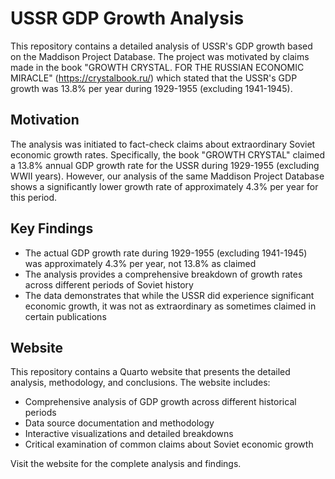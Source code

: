 # USSR GDP Growth Analysis

This repository contains a detailed analysis of USSR's GDP growth based on the Maddison Project Database. The project was motivated by claims made in the book "GROWTH CRYSTAL. FOR THE RUSSIAN ECONOMIC MIRACLE" (https://crystalbook.ru/) which stated that the USSR's GDP growth was 13.8% per year during 1929-1955 (excluding 1941-1945).

## Motivation

The analysis was initiated to fact-check claims about extraordinary Soviet economic growth rates. Specifically, the book "GROWTH CRYSTAL" claimed a 13.8% annual GDP growth rate for the USSR during 1929-1955 (excluding WWII years). However, our analysis of the same Maddison Project Database shows a significantly lower growth rate of approximately 4.3% per year for this period.

## Key Findings

- The actual GDP growth rate during 1929-1955 (excluding 1941-1945) was approximately 4.3% per year, not 13.8% as claimed
- The analysis provides a comprehensive breakdown of growth rates across different periods of Soviet history
- The data demonstrates that while the USSR did experience significant economic growth, it was not as extraordinary as sometimes claimed in certain publications

## Website

This repository contains a Quarto website that presents the detailed analysis, methodology, and conclusions. The website includes:

- Comprehensive analysis of GDP growth across different historical periods
- Data source documentation and methodology
- Interactive visualizations and detailed breakdowns
- Critical examination of common claims about Soviet economic growth

Visit the website for the complete analysis and findings.
